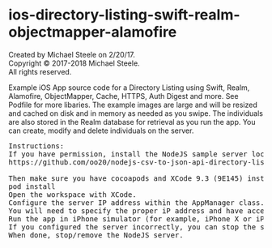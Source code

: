 # ios-directory-listing-swift-realm-objectmapper-alamofire

Created by Michael Steele on 2/20/17.<br />
Copyright © 2017-2018 Michael Steele.<br />
All rights reserved.<br />

Example iOS App source code for a Directory Listing using Swift, Realm, Alamofire, ObjectMapper, Cache, HTTPS, Auth Digest and more.  See Podfile for more libaries.  The example images are large and will be resized and cached on disk and in memory as needed as you swipe.  The individuals are also stored in the Realm database for retrieval as you run the app.  You can create, modify and delete individuals on the server.

<pre>
Instructions:
If you have permission, install the NodeJS sample server locally on your computer.  Follow readme instructions located at:
https://github.com/oo20/nodejs-csv-to-json-api-directory-listing-server

Then make sure you have cocoapods and XCode 9.3 (9E145) installed (uses Swift 4.1).
pod install
Open the workspace with XCode.
Configure the server IP address within the AppManager class.
You will need to specify the proper iP address and have access to the desktop/server from your iPhone.
Run the app in iPhone simulator (for example, iPhone X or iPhone 7 Plus).
If you configured the server incorrectly, you can stop the server, reconfigure, start again and tap the refresh button within the iPhone app.
When done, stop/remove the NodeJS server.
</pre>
